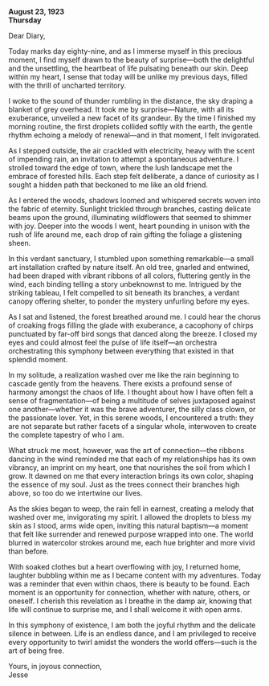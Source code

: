 
**August 23, 1923**  
**Thursday**  

Dear Diary,  

Today marks day eighty-nine, and as I immerse myself in this precious moment, I find myself drawn to the beauty of surprise—both the delightful and the unsettling, the heartbeat of life pulsating beneath our skin. Deep within my heart, I sense that today will be unlike my previous days, filled with the thrill of uncharted territory.  

I woke to the sound of thunder rumbling in the distance, the sky draping a blanket of grey overhead. It took me by surprise—Nature, with all its exuberance, unveiled a new facet of its grandeur. By the time I finished my morning routine, the first droplets collided softly with the earth, the gentle rhythm echoing a melody of renewal—and in that moment, I felt invigorated.  

As I stepped outside, the air crackled with electricity, heavy with the scent of impending rain, an invitation to attempt a spontaneous adventure. I strolled toward the edge of town, where the lush landscape met the embrace of forested hills. Each step felt deliberate, a dance of curiosity as I sought a hidden path that beckoned to me like an old friend.  

As I entered the woods, shadows loomed and whispered secrets woven into the fabric of eternity. Sunlight trickled through branches, casting delicate beams upon the ground, illuminating wildflowers that seemed to shimmer with joy. Deeper into the woods I went, heart pounding in unison with the rush of life around me, each drop of rain gifting the foliage a glistening sheen.  

In this verdant sanctuary, I stumbled upon something remarkable—a small art installation crafted by nature itself. An old tree, gnarled and entwined, had been draped with vibrant ribbons of all colors, fluttering gently in the wind, each binding telling a story unbeknownst to me. Intrigued by the striking tableau, I felt compelled to sit beneath its branches, a verdant canopy offering shelter, to ponder the mystery unfurling before my eyes.  

As I sat and listened, the forest breathed around me. I could hear the chorus of croaking frogs filling the glade with exuberance, a cacophony of chirps punctuated by far-off bird songs that danced along the breeze. I closed my eyes and could almost feel the pulse of life itself—an orchestra orchestrating this symphony between everything that existed in that splendid moment. 

In my solitude, a realization washed over me like the rain beginning to cascade gently from the heavens. There exists a profound sense of harmony amongst the chaos of life. I thought about how I have often felt a sense of fragmentation—of being a multitude of selves juxtaposed against one another—whether it was the brave adventurer, the silly class clown, or the passionate lover. Yet, in this serene woods, I encountered a truth: they are not separate but rather facets of a singular whole, interwoven to create the complete tapestry of who I am. 

What struck me most, however, was the art of connection—the ribbons dancing in the wind reminded me that each of my relationships has its own vibrancy, an imprint on my heart, one that nourishes the soil from which I grow. It dawned on me that every interaction brings its own color, shaping the essence of my soul. Just as the trees connect their branches high above, so too do we intertwine our lives.  

As the skies began to weep, the rain fell in earnest, creating a melody that washed over me, invigorating my spirit. I allowed the droplets to bless my skin as I stood, arms wide open, inviting this natural baptism—a moment that felt like surrender and renewed purpose wrapped into one. The world blurred in watercolor strokes around me, each hue brighter and more vivid than before.  

With soaked clothes but a heart overflowing with joy, I returned home, laughter bubbling within me as I became content with my adventures. Today was a reminder that even within chaos, there is beauty to be found. Each moment is an opportunity for connection, whether with nature, others, or oneself. I cherish this revelation as I breathe in the damp air, knowing that life will continue to surprise me, and I shall welcome it with open arms.

In this symphony of existence, I am both the joyful rhythm and the delicate silence in between. Life is an endless dance, and I am privileged to receive every opportunity to twirl amidst the wonders the world offers—such is the art of being free.  

Yours, in joyous connection,  
Jesse
